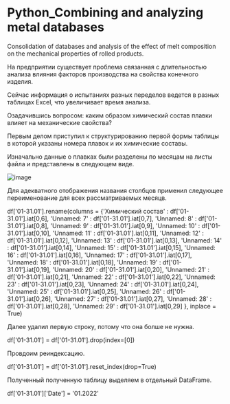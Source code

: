 # Python_Combining and analyzing metal databases
 Consolidation of databases and analysis of the effect of melt composition on the mechanical properties of rolled products.

На предприятии существует проблема связанная с длительностью анализа влияния факторов производства на свойства конечного изделия.

Сейчас информация о испытаниях разных переделов ведется в разных таблицах Excel, что увеличивает время анализа.

Озадачившись вопросом: каким образом химический состав плавки влияет на механические свойства? 

Первым делом приступил к структурированию первой формы таблицы в которой указаны номера плавок и их химические составы.

Изначально данные о плавках были разделены по месяцам на листы файла и представлены в следующем виде.

![image](https://user-images.githubusercontent.com/35117005/192804766-1bb3fdb9-3c74-4a48-84e9-b79381229fea.png)

Для адекватного отображения названия столбцов применил следующее переименование для всех рассматриваемых месяцв.

df['01-31.01'].rename(columns = {'Химический состав' : df['01-31.01'].iat[0,6], 
                                 'Unnamed: 7' : df['01-31.01'].iat[0,7], 
                                 'Unnamed: 8' : df['01-31.01'].iat[0,8], 
                                 'Unnamed: 9' : df['01-31.01'].iat[0,9],
                                 'Unnamed: 10' : df['01-31.01'].iat[0,10],
                                 'Unnamed: 11' : df['01-31.01'].iat[0,11],
                                 'Unnamed: 12' : df['01-31.01'].iat[0,12],
                                 'Unnamed: 13' : df['01-31.01'].iat[0,13],
                                 'Unnamed: 14' : df['01-31.01'].iat[0,14],
                                 'Unnamed: 15' : df['01-31.01'].iat[0,15],
                                 'Unnamed: 16' : df['01-31.01'].iat[0,16],
                                 'Unnamed: 17' : df['01-31.01'].iat[0,17],
                                 'Unnamed: 18' : df['01-31.01'].iat[0,18],
                                 'Unnamed: 19' : df['01-31.01'].iat[0,19],
                                 'Unnamed: 20' : df['01-31.01'].iat[0,20],
                                 'Unnamed: 21' : df['01-31.01'].iat[0,21],
                                 'Unnamed: 22' : df['01-31.01'].iat[0,22],
                                 'Unnamed: 23' : df['01-31.01'].iat[0,23],
                                 'Unnamed: 24' : df['01-31.01'].iat[0,24],
                                 'Unnamed: 25' : df['01-31.01'].iat[0,25],
                                 'Unnamed: 26' : df['01-31.01'].iat[0,26],
                                 'Unnamed: 27' : df['01-31.01'].iat[0,27],
                                 'Unnamed: 28' : df['01-31.01'].iat[0,28],
                                 'Unnamed: 29' : df['01-31.01'].iat[0,29]
                                }, inplace = True)

Далее удалил первую строку, потому что она болше не нужна.

df['01-31.01'] = df['01-31.01'].drop(index=[0])

Провдоим реиндексацию.

df['01-31.01'] = df['01-31.01'].reset_index(drop=True)

Полученный полученную таблицу выделяем в отдельный DataFrame.

df['01-31.01']['Date'] = '01.2022'

                              
